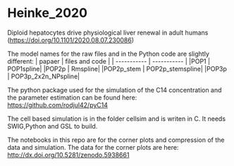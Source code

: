 # Heinke_2020
Diploid hepatocytes drive physiological liver renewal in adult humans (https://doi.org/10.1101/2020.08.07.230086)

The model names for the raw files and in the Python code are slightly different:
| papaer | files and code |
| ----------- | ----------- |
|POP1 | POP1spline|
|POP2p | Rmspline|
|POP2p_stem | POP2p_stemspline|
|POP3p | POP3p_2x2n_NPspline|


The python package used for the simulation of the C14 concentration and the parameter estimation can be found here: 
https://github.com/rodjul42/pyC14

The cell based simulation is in the folder cellsim and is writen in C. It needs SWIG,Python and GSL to build.

The notebooks in this repo are for the corner plots and compression of the data and simulation.
The data for the corner plots are here: http://dx.doi.org/10.5281/zenodo.5938661
